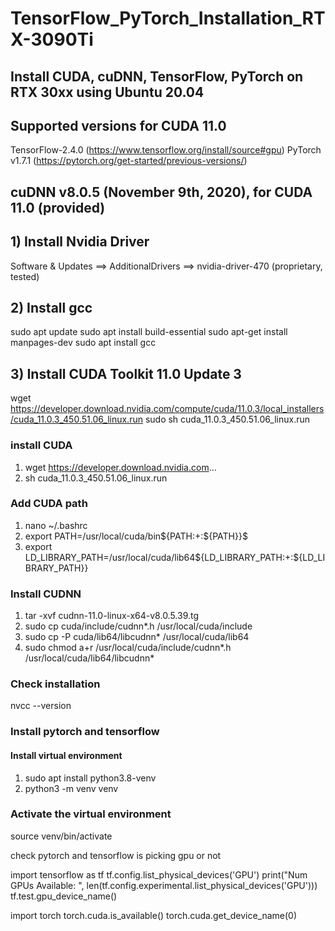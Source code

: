 # TensorFlow_PyTorch_Installation_RTX-3090Ti
## Install CUDA, cuDNN, TensorFlow, PyTorch on RTX 30xx using Ubuntu 20.04  

## Supported versions for CUDA 11.0
TensorFlow-2.4.0 (https://www.tensorflow.org/install/source#gpu)
PyTorch v1.7.1 (https://pytorch.org/get-started/previous-versions/)

##  cuDNN v8.0.5 (November 9th, 2020), for CUDA 11.0 (provided)

## 1) Install Nvidia Driver 

Software & Updates ==> AdditionalDrivers ==> nvidia-driver-470 (proprietary, tested) 

## 2) Install gcc
sudo apt update
sudo apt install build-essential
sudo apt-get install manpages-dev
sudo apt install gcc

## 3) Install CUDA Toolkit 11.0 Update 3

wget https://developer.download.nvidia.com/compute/cuda/11.0.3/local_installers/cuda_11.0.3_450.51.06_linux.run
sudo sh cuda_11.0.3_450.51.06_linux.run


### install CUDA
1) wget https://developer.download.nvidia.com... 
2) sh cuda_11.0.3_450.51.06_linux.run

### Add CUDA path
1) nano ~/.bashrc 
2) export PATH=/usr/local/cuda/bin${PATH:+:${PATH}}$ 
3) export LD_LIBRARY_PATH=/usr/local/cuda/lib64${LD_LIBRARY_PATH:+:${LD_LIBRARY_PATH}}

### Install CUDNN
1) tar -xvf cudnn-11.0-linux-x64-v8.0.5.39.tg
2) sudo cp cuda/include/cudnn*.h /usr/local/cuda/include
3) sudo cp -P cuda/lib64/libcudnn* /usr/local/cuda/lib64
4) sudo chmod a+r /usr/local/cuda/include/cudnn*.h /usr/local/cuda/lib64/libcudnn*

### Check installation
nvcc --version

### Install pytorch and tensorflow
#### Install virtual environment 
1) sudo apt install python3.8-venv
2) python3 -m venv venv
### Activate the virtual environment
source venv/bin/activate

check pytorch and tensorflow is picking gpu or not

import tensorflow as tf
tf.config.list_physical_devices('GPU') 
print("Num GPUs Available: ", len(tf.config.experimental.list_physical_devices('GPU')))
tf.test.gpu_device_name()

import torch
torch.cuda.is_available()
torch.cuda.get_device_name(0)
